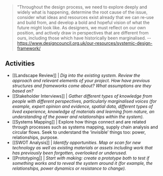 > "Throughout the design process, we need to explore deeply and widely what is happening, determine the root cause of the issue, consider what ideas and resources exist already that we can re-use and build from, and develop a bold and hopeful vision of what the future might look like. As designers, we must reflect on our own position, and actively draw in perspectives that are different from ours, including those which have historically been marginalised.
-- https://www.designcouncil.org.uk/our-resources/systemic-design-framework/

## Activities

- [[Landscape Review]] | *Dig into the existing system. Review the approach and relevant elements of your project. How have previous structures and frameworks come about? What assumptions are they based on?*
- [[Stakeholder Interviews]] | *Gather different types of knowledge from people with different perspectives, particularly marginalised voices (for example, expert opinion and evidence, spatial data, different types of lived experience, knowledge of materials and learning from nature, an understanding of the power and relationships within the system).*
- [[Systems Mapping]] | Explore how things connect and are related through processes such as systems mapping, supply chain analysis and circular flows. Seek to understand the ‘invisible’ things too: power, relationships, purpose.
- [[SWOT Analysis]] | *Identify opportunities. Map or scan for new technology as well as existing materials or assets including work that has previously been forgotten, overlooked or underused.*
- [[Prototyping]] | *Start with making: create a prototype both to test if something works and to reveal the system around it (for example, the relationships, power dynamics or resistance to change).*